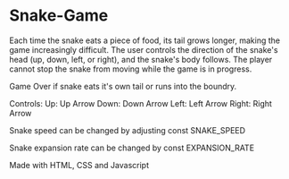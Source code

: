 # Snake-Game

Each time the snake eats a piece of food, its tail grows longer, making the game increasingly difficult. The user controls the direction of the snake's head (up, down, left, or right), and the snake's body follows. The player cannot stop the snake from moving while the game is in progress.

Game Over if snake eats it's own tail or runs into the boundry. 

Controls:
Up: Up Arrow
Down: Down Arrow
Left: Left Arrow
Right: Right Arrow

Snake speed can be changed by adjusting const SNAKE_SPEED 

Snake expansion rate can be changed by const EXPANSION_RATE 

Made with HTML, CSS and Javascript

